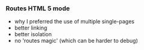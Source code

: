 ### Routes HTML 5 mode

- why I preferred the use of multiple single-pages
 - better linking
 - better isolation
 - no 'routes magic' (which can be harder to debug)
